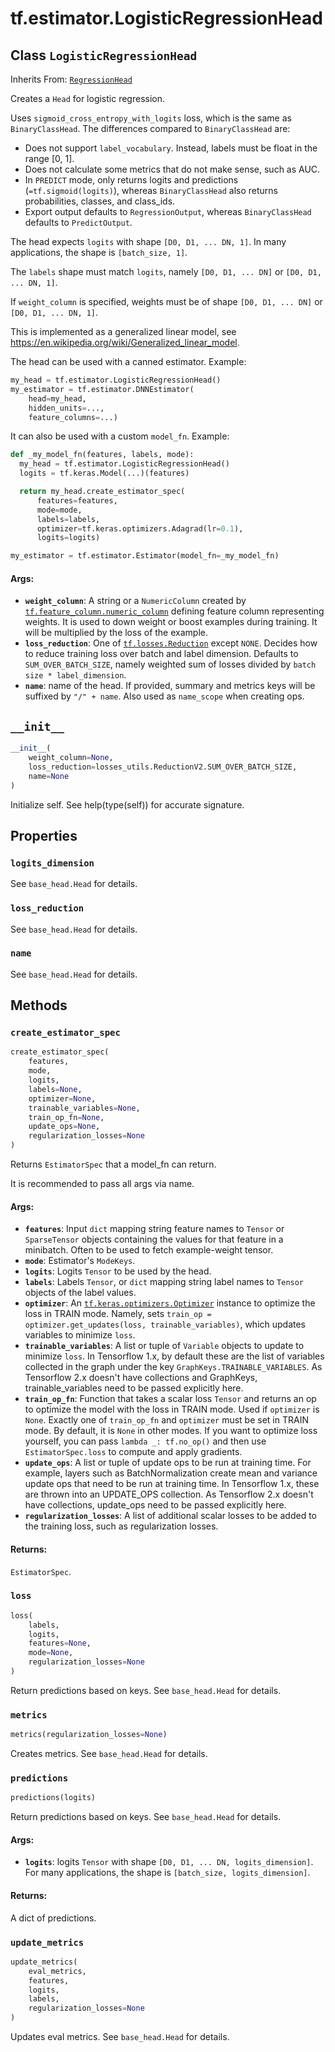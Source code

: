 <div itemscope itemtype="http://developers.google.com/ReferenceObject">
<meta itemprop="name" content="tf.estimator.LogisticRegressionHead" />
<meta itemprop="path" content="Stable" />
<meta itemprop="property" content="logits_dimension"/>
<meta itemprop="property" content="loss_reduction"/>
<meta itemprop="property" content="name"/>
<meta itemprop="property" content="__init__"/>
<meta itemprop="property" content="create_estimator_spec"/>
<meta itemprop="property" content="loss"/>
<meta itemprop="property" content="metrics"/>
<meta itemprop="property" content="predictions"/>
<meta itemprop="property" content="update_metrics"/>
</div>

# tf.estimator.LogisticRegressionHead

## Class `LogisticRegressionHead`

Inherits From: [`RegressionHead`](../../tf/estimator/RegressionHead.md)

Creates a `Head` for logistic regression.

Uses `sigmoid_cross_entropy_with_logits` loss, which is the same as
`BinaryClassHead`. The differences compared to `BinaryClassHead` are:

* Does not support `label_vocabulary`. Instead, labels must be float in the
  range [0, 1].
* Does not calculate some metrics that do not make sense, such as AUC.
* In `PREDICT` mode, only returns logits and predictions
  (`=tf.sigmoid(logits)`), whereas `BinaryClassHead` also returns
  probabilities, classes, and class_ids.
* Export output defaults to `RegressionOutput`, whereas `BinaryClassHead`
  defaults to `PredictOutput`.

The head expects `logits` with shape `[D0, D1, ... DN, 1]`.
In many applications, the shape is `[batch_size, 1]`.

The `labels` shape must match `logits`, namely
`[D0, D1, ... DN]` or `[D0, D1, ... DN, 1]`.

If `weight_column` is specified, weights must be of shape
`[D0, D1, ... DN]` or `[D0, D1, ... DN, 1]`.

This is implemented as a generalized linear model, see
https://en.wikipedia.org/wiki/Generalized_linear_model.

The head can be used with a canned estimator. Example:

```python
my_head = tf.estimator.LogisticRegressionHead()
my_estimator = tf.estimator.DNNEstimator(
    head=my_head,
    hidden_units=...,
    feature_columns=...)
```

It can also be used with a custom `model_fn`. Example:

```python
def _my_model_fn(features, labels, mode):
  my_head = tf.estimator.LogisticRegressionHead()
  logits = tf.keras.Model(...)(features)

  return my_head.create_estimator_spec(
      features=features,
      mode=mode,
      labels=labels,
      optimizer=tf.keras.optimizers.Adagrad(lr=0.1),
      logits=logits)

my_estimator = tf.estimator.Estimator(model_fn=_my_model_fn)
```

#### Args:

* <b>`weight_column`</b>: A string or a `NumericColumn` created by
    <a href="../../tf/feature_column/numeric_column.md"><code>tf.feature_column.numeric_column</code></a> defining feature column representing
    weights. It is used to down weight or boost examples during training. It
    will be multiplied by the loss of the example.
* <b>`loss_reduction`</b>: One of <a href="../../tf/losses/Reduction.md"><code>tf.losses.Reduction</code></a> except `NONE`. Decides how to
    reduce training loss over batch and label dimension. Defaults to
    `SUM_OVER_BATCH_SIZE`, namely weighted sum of losses divided by
    `batch size * label_dimension`.
* <b>`name`</b>: name of the head. If provided, summary and metrics keys will be
    suffixed by `"/" + name`. Also used as `name_scope` when creating ops.

<h2 id="__init__"><code>__init__</code></h2>

``` python
__init__(
    weight_column=None,
    loss_reduction=losses_utils.ReductionV2.SUM_OVER_BATCH_SIZE,
    name=None
)
```

Initialize self.  See help(type(self)) for accurate signature.



## Properties

<h3 id="logits_dimension"><code>logits_dimension</code></h3>

See `base_head.Head` for details.

<h3 id="loss_reduction"><code>loss_reduction</code></h3>

See `base_head.Head` for details.

<h3 id="name"><code>name</code></h3>

See `base_head.Head` for details.



## Methods

<h3 id="create_estimator_spec"><code>create_estimator_spec</code></h3>

``` python
create_estimator_spec(
    features,
    mode,
    logits,
    labels=None,
    optimizer=None,
    trainable_variables=None,
    train_op_fn=None,
    update_ops=None,
    regularization_losses=None
)
```

Returns `EstimatorSpec` that a model_fn can return.

It is recommended to pass all args via name.

#### Args:

* <b>`features`</b>: Input `dict` mapping string feature names to `Tensor` or
    `SparseTensor` objects containing the values for that feature in a
    minibatch. Often to be used to fetch example-weight tensor.
* <b>`mode`</b>: Estimator's `ModeKeys`.
* <b>`logits`</b>: Logits `Tensor` to be used by the head.
* <b>`labels`</b>: Labels `Tensor`, or `dict` mapping string label names to `Tensor`
    objects of the label values.
* <b>`optimizer`</b>: An <a href="../../tf/optimizers/Optimizer.md"><code>tf.keras.optimizers.Optimizer</code></a> instance to optimize the
    loss in TRAIN mode. Namely, sets `train_op = optimizer.get_updates(loss,
    trainable_variables)`, which updates variables to minimize `loss`.
* <b>`trainable_variables`</b>: A list or tuple of `Variable` objects to update to
    minimize `loss`. In Tensorflow 1.x, by default these are the list of
    variables collected in the graph under the key
    `GraphKeys.TRAINABLE_VARIABLES`. As Tensorflow 2.x doesn't have
    collections and GraphKeys, trainable_variables need to be passed
    explicitly here.
* <b>`train_op_fn`</b>: Function that takes a scalar loss `Tensor` and returns an op
    to optimize the model with the loss in TRAIN mode. Used if `optimizer`
    is `None`. Exactly one of `train_op_fn` and `optimizer` must be set in
    TRAIN mode. By default, it is `None` in other modes. If you want to
    optimize loss yourself, you can pass `lambda _: tf.no_op()` and then use
    `EstimatorSpec.loss` to compute and apply gradients.
* <b>`update_ops`</b>: A list or tuple of update ops to be run at training time. For
    example, layers such as BatchNormalization create mean and variance
    update ops that need to be run at training time. In Tensorflow 1.x,
    these are thrown into an UPDATE_OPS collection. As Tensorflow 2.x
    doesn't have collections, update_ops need to be passed explicitly here.
* <b>`regularization_losses`</b>: A list of additional scalar losses to be added to
    the training loss, such as regularization losses.


#### Returns:

`EstimatorSpec`.

<h3 id="loss"><code>loss</code></h3>

``` python
loss(
    labels,
    logits,
    features=None,
    mode=None,
    regularization_losses=None
)
```

Return predictions based on keys. See `base_head.Head` for details.

<h3 id="metrics"><code>metrics</code></h3>

``` python
metrics(regularization_losses=None)
```

Creates metrics. See `base_head.Head` for details.

<h3 id="predictions"><code>predictions</code></h3>

``` python
predictions(logits)
```

Return predictions based on keys.  See `base_head.Head` for details.

#### Args:

* <b>`logits`</b>: logits `Tensor` with shape `[D0, D1, ... DN, logits_dimension]`.
    For many applications, the shape is `[batch_size, logits_dimension]`.


#### Returns:

A dict of predictions.

<h3 id="update_metrics"><code>update_metrics</code></h3>

``` python
update_metrics(
    eval_metrics,
    features,
    logits,
    labels,
    regularization_losses=None
)
```

Updates eval metrics. See `base_head.Head` for details.




